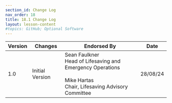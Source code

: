 ```yaml
---
section_id: Change Log
nav_order: 18
title: 18.1 Change Log
layout: lesson-content
#topics: GitHub; Optional Software
---
```


| **Version** | **Changes** | **Endorsed By** | **Date** |
| --- | --- | --- | --- |
| 1.0 | Initial Version | Sean Faulkner  <br>Head of Lifesaving and Emergency Operations<br><br>Mike Hartas  <br>Chair, Lifesaving Advisory Committee | 28/08/24 |